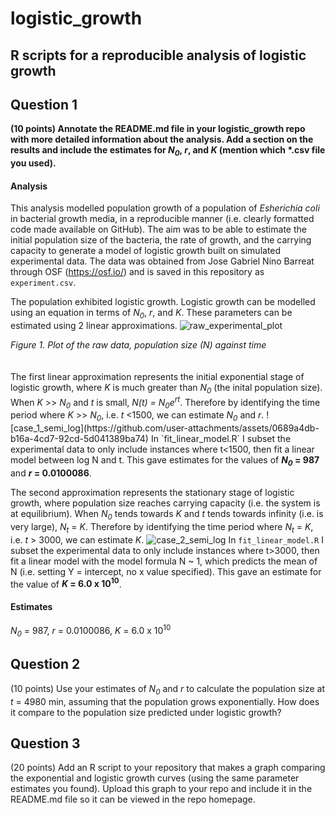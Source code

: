 # logistic_growth
R scripts for a reproducible analysis of logistic growth
----
## Question 1 
<b>(10 points) Annotate the README.md file in your logistic_growth repo with more detailed information about the analysis. Add a section on the results and include the estimates for <i>N<sub>0</sub></i>, <i>r</i>, and <i>K</i> (mention which *.csv file you used).</b>
#### Analysis
This analysis modelled population growth of a population of <i>Esherichia coli</i> in bacterial growth media, in a reproducible manner (i.e. clearly formatted code made available on GitHub). The aim was to be able to estimate the initial population size of the bacteria, the rate of growth, and the carrying capacity to generate a model of logistic growth built on simulated experimental data. 
The data was obtained from Jose Gabriel Nino Barreat through OSF (https://osf.io/) and is saved in this repository as `experiment.csv`. 

The population exhibited logistic growth. Logistic growth can be modelled using an equation in terms of <i>N<sub>0</sub></i>, <i>r</i>, and <i>K</i>. These parameters can be estimated using 2 linear approximations. 
![raw_experimental_plot](https://github.com/user-attachments/assets/8eec56b8-c6a0-490c-9d49-a1ba04b75fad)
<figcaption><i>Figure 1. Plot of the raw data, population size (N) against time</i></figcaption>
<br></br>
The first linear approximation represents the initial exponential stage of logistic growth, where <i>K</i> is much greater than <i>N<sub>0</sub></i> (the inital population size). When <i>K</i> >> <i>N<sub>0</sub></i> and <i>t</i> is small, <i>N(t) = N<sub>0</sub>e<sup>rt</sup></i>.
Therefore by identifying the time period where <i>K</i> >> <i>N<sub>0</sub></i>, i.e. <i>t</i> <1500, we can estimate <i>N<sub>0</sub></i> and <i>r</i>.
![case_1_semi_log](https://github.com/user-attachments/assets/0689a4db-b16a-4cd7-92cd-5d041389ba74)
In `fit_linear_model.R` I subset the experimental data to only include instances where t<1500, then fit a linear model between log N and t. This gave estimates for the values of <b><i>N<sub>0</sub></i> = 987</b> and <b><i>r</i> = 0.0100086</b>.

The second approximation represents the stationary stage of logistic growth, where population size reaches carrying capacity (i.e. the system is at equilibrium). When <i>N<sub>0</sub></i> tends towards <i>K</i> and <i>t</i> tends towards infinity (i.e. is very large), <i>N<sub>t</sub></i> = <i>K</i>.
Therefore by identifying the time period where <i>N<sub>t</sub></i> = <i>K</i>, i.e. <i>t</i> > 3000, we can estimate <i>K</i>.
![case_2_semi_log](https://github.com/user-attachments/assets/ad5c955b-ef55-4927-8fdb-f106bf0893cb)
In `fit_linear_model.R` I subset the experimental data to only include instances where t>3000, then fit a linear model with the model formula N ~ 1, which predicts the mean of N (i.e. setting Y = intercept, no x value specified). This gave an estimate for the value of <b><i>K</i> = 6.0 x 10<sup>10</sup></b>.
#### Estimates 
<i>N<sub>0</sub></i> = 987, <i>r</i> = 0.0100086, <i>K</i> = 6.0 x 10<sup>10</sup>
## Question 2 
(10 points) Use your estimates of  <i>N<sub>0</sub> </i>and <i>r</i> to calculate the population size at <i>t</i> = 4980 min, assuming that the population grows exponentially. How does it compare to the population size predicted under logistic growth?
## Question 3 
(20 points) Add an R script to your repository that makes a graph comparing the exponential and logistic growth curves (using the same parameter estimates you found). Upload this graph to your repo and include it in the README.md file so it can be viewed in the repo homepage.
